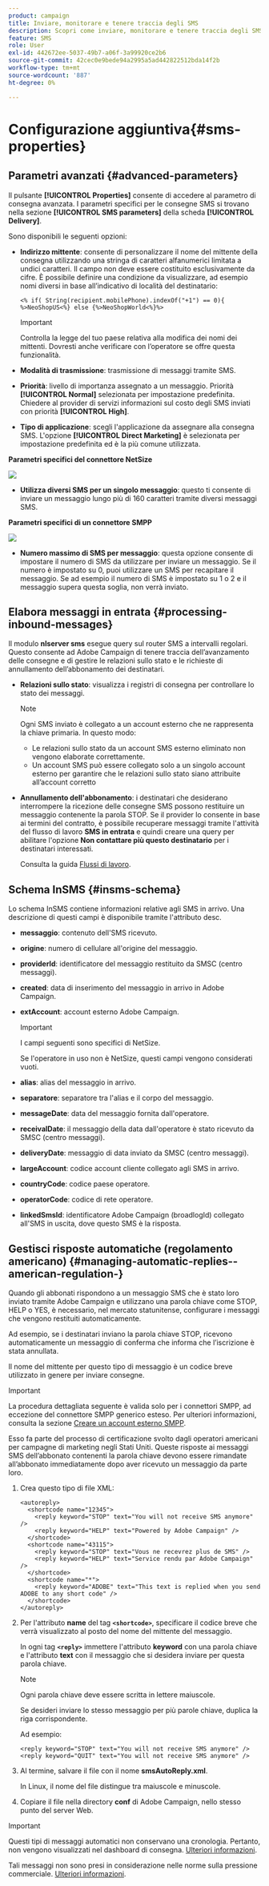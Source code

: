 ```yaml
---
product: campaign
title: Inviare, monitorare e tenere traccia degli SMS
description: Scopri come inviare, monitorare e tenere traccia degli SMS in Campaign
feature: SMS
role: User
exl-id: 442672ee-5037-49b7-a06f-3a99920ce2b6
source-git-commit: 42cec0e9bede94a2995a5ad442822512bda14f2b
workflow-type: tm+mt
source-wordcount: '887'
ht-degree: 0%

---
```


# Configurazione aggiuntiva{#sms-properties}

<!--
## Send SMS messages {#sending-sms-messages}

To approve your message and send it to the recipients of the delivery being created, click **[!UICONTROL Send]**.

The detailed process when validating and sending a delivery is presented in the sections below:

* [Validate the delivery](steps-validating-the-delivery.md)
* [Send the delivery](steps-sending-the-delivery.md)
-->

## Parametri avanzati {#advanced-parameters}

Il pulsante **[!UICONTROL Properties]** consente di accedere al parametro di consegna avanzata. I parametri specifici per le consegne SMS si trovano nella sezione **[!UICONTROL SMS parameters]** della scheda **[!UICONTROL Delivery]**.

Sono disponibili le seguenti opzioni:

* **Indirizzo mittente**: consente di personalizzare il nome del mittente della consegna utilizzando una stringa di caratteri alfanumerici limitata a undici caratteri. Il campo non deve essere costituito esclusivamente da cifre. È possibile definire una condizione da visualizzare, ad esempio nomi diversi in base all’indicativo di località del destinatario:

  ```
  <% if( String(recipient.mobilePhone).indexOf("+1") == 0){ %>NeoShopUS<%} else {%>NeoShopWorld<%}%>
  ```

  >[!IMPORTANT]
  >
  >Controlla la legge del tuo paese relativa alla modifica dei nomi dei mittenti. Dovresti anche verificare con l’operatore se offre questa funzionalità.

* **Modalità di trasmissione**: trasmissione di messaggi tramite SMS.
* **Priorità**: livello di importanza assegnato a un messaggio. Priorità **[!UICONTROL Normal]** selezionata per impostazione predefinita. Chiedere al provider di servizi informazioni sul costo degli SMS inviati con priorità **[!UICONTROL High]**.
* **Tipo di applicazione**: scegli l&#39;applicazione da assegnare alla consegna SMS. L&#39;opzione **[!UICONTROL Direct Marketing]** è selezionata per impostazione predefinita ed è la più comune utilizzata.

**Parametri specifici del connettore NetSize**

![](assets/s_user_mobile_sms_adv_netsize.png)

* **Utilizza diversi SMS per un singolo messaggio**: questo ti consente di inviare un messaggio lungo più di 160 caratteri tramite diversi messaggi SMS.

**Parametri specifici di un connettore SMPP**

![](assets/s_user_mobile_sms_adv_smpp.png)

* **Numero massimo di SMS per messaggio**: questa opzione consente di impostare il numero di SMS da utilizzare per inviare un messaggio. Se il numero è impostato su 0, puoi utilizzare un SMS per recapitare il messaggio. Se ad esempio il numero di SMS è impostato su 1 o 2 e il messaggio supera questa soglia, non verrà inviato.

<!--
## Monitor and track SMS {#monitoring-and-tracking-sms-deliveries}

After sending messages, you can monitor and track your deliveries. For more on this, refer to these sections:

* [Monitor a delivery](about-delivery-monitoring.md)
* [Understand delivery failures](understanding-delivery-failures.md)
* [About message tracking](about-message-tracking.md)
-->

## Elabora messaggi in entrata {#processing-inbound-messages}

Il modulo **nlserver sms** esegue query sul router SMS a intervalli regolari. Questo consente ad Adobe Campaign di tenere traccia dell’avanzamento delle consegne e di gestire le relazioni sullo stato e le richieste di annullamento dell’abbonamento dei destinatari.

* **Relazioni sullo stato**: visualizza i registri di consegna per controllare lo stato dei messaggi.

  >[!NOTE]
  >
  >Ogni SMS inviato è collegato a un account esterno che ne rappresenta la chiave primaria. In questo modo:
  >
  > * Le relazioni sullo stato da un account SMS esterno eliminato non vengono elaborate correttamente.
  > * Un account SMS può essere collegato solo a un singolo account esterno per garantire che le relazioni sullo stato siano attribuite all’account corretto

* **Annullamento dell&#39;abbonamento**: i destinatari che desiderano interrompere la ricezione delle consegne SMS possono restituire un messaggio contenente la parola STOP. Se il provider lo consente in base ai termini del contratto, è possibile recuperare messaggi tramite l&#39;attività del flusso di lavoro **SMS in entrata** e quindi creare una query per abilitare l&#39;opzione **Non contattare più questo destinatario** per i destinatari interessati.

  Consulta la guida [Flussi di lavoro](../../workflow/using/architecture.md).

## Schema InSMS {#insms-schema}

Lo schema InSMS contiene informazioni relative agli SMS in arrivo. Una descrizione di questi campi è disponibile tramite l&#39;attributo desc.

* **messaggio**: contenuto dell&#39;SMS ricevuto.
* **origine**: numero di cellulare all&#39;origine del messaggio.
* **providerId**: identificatore del messaggio restituito da SMSC (centro messaggi).
* **created**: data di inserimento del messaggio in arrivo in Adobe Campaign.
* **extAccount**: account esterno Adobe Campaign.

  >[!IMPORTANT]
  >
  >I campi seguenti sono specifici di NetSize.
  >
  >Se l&#39;operatore in uso non è NetSize, questi campi vengono considerati vuoti.

* **alias**: alias del messaggio in arrivo.
* **separatore**: separatore tra l&#39;alias e il corpo del messaggio.
* **messageDate**: data del messaggio fornita dall&#39;operatore.
* **receivalDate**: il messaggio della data dall&#39;operatore è stato ricevuto da SMSC (centro messaggi).
* **deliveryDate**: messaggio di data inviato da SMSC (centro messaggi).
* **largeAccount**: codice account cliente collegato agli SMS in arrivo.
* **countryCode**: codice paese operatore.
* **operatorCode**: codice di rete operatore.
* **linkedSmsId**: identificatore Adobe Campaign (broadlogId) collegato all&#39;SMS in uscita, dove questo SMS è la risposta.

## Gestisci risposte automatiche (regolamento americano) {#managing-automatic-replies--american-regulation-}

Quando gli abbonati rispondono a un messaggio SMS che è stato loro inviato tramite Adobe Campaign e utilizzano una parola chiave come STOP, HELP o YES, è necessario, nel mercato statunitense, configurare i messaggi che vengono restituiti automaticamente.

Ad esempio, se i destinatari inviano la parola chiave STOP, ricevono automaticamente un messaggio di conferma che informa che l’iscrizione è stata annullata.

Il nome del mittente per questo tipo di messaggio è un codice breve utilizzato in genere per inviare consegne.

>[!IMPORTANT]
>
>La procedura dettagliata seguente è valida solo per i connettori SMPP, ad eccezione del connettore SMPP generico esteso. Per ulteriori informazioni, consulta la sezione [Creare un account esterno SMPP](sms-set-up.md#creating-an-smpp-external-account).
>
>Esso fa parte del processo di certificazione svolto dagli operatori americani per campagne di marketing negli Stati Uniti. Queste risposte ai messaggi SMS dell’abbonato contenenti la parola chiave devono essere rimandate all’abbonato immediatamente dopo aver ricevuto un messaggio da parte loro.

1. Crea questo tipo di file XML:

   ```
   <autoreply>
     <shortcode name="12345">
       <reply keyword="STOP" text="You will not receive SMS anymore" />
       <reply keyword="HELP" text="Powered by Adobe Campaign" />
     </shortcode>
     <shortcode name="43115">
       <reply keyword="STOP" text="Vous ne recevrez plus de SMS" />
       <reply keyword="HELP" text="Service rendu par Adobe Campaign" />
     </shortcode>
     <shortcode name="*">
       <reply keyword="ADOBE" text="This text is replied when you send ADOBE to any short code" />
     </shortcode>
   </autoreply>
   ```

1. Per l&#39;attributo **name** del tag **`<shortcode>`**, specificare il codice breve che verrà visualizzato al posto del nome del mittente del messaggio.

   In ogni tag **`<reply>`** immettere l&#39;attributo **keyword** con una parola chiave e l&#39;attributo **text** con il messaggio che si desidera inviare per questa parola chiave.

   >[!NOTE]
   >
   >Ogni parola chiave deve essere scritta in lettere maiuscole.

   Se desideri inviare lo stesso messaggio per più parole chiave, duplica la riga corrispondente.

   Ad esempio:

   ```
   <reply keyword="STOP" text="You will not receive SMS anymore" />
   <reply keyword="QUIT" text="You will not receive SMS anymore" />
   ```

1. Al termine, salvare il file con il nome **smsAutoReply.xml**.

   In Linux, il nome del file distingue tra maiuscole e minuscole.

1. Copiare il file nella directory **conf** di Adobe Campaign, nello stesso punto del server Web.

>[!IMPORTANT]
>
>Questi tipi di messaggi automatici non conservano una cronologia. Pertanto, non vengono visualizzati nel dashboard di consegna. [Ulteriori informazioni](delivery-dashboard.md).
>
>Tali messaggi non sono presi in considerazione nelle norme sulla pressione commerciale. [Ulteriori informazioni](../../campaign-opt/using/pressure-rules.md).
